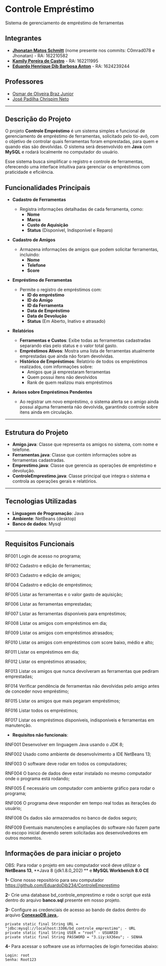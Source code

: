 # **Controle Empréstimo**

Sistema de gerenciamento de empréstimo de ferramentas

## **Integrantes**

- <a href="https://github.com/C0mrad078" title="integrante">**Jhonatan Matos Schmitt**</a></td> (nome presente nos commits: C0mrad078 e Jhonatan) - RA: 162210582
- <a href="https://github.com/kamillyengenharia" title="integrante">**Kamily Pereira de Castro**</a></td> - RA: 162211995
- <a href="https://github.com/EduardoDib234" title="integrante">**Eduardo Henrique Dib Barbosa Anton**</a></td> - RA: 1624239244

## **Professores**

- <a href="https://github.com/osmarbraz" title="Professor">Osmar de Oliveira Braz Junior</a></td>
- <a href="https://github.com/chrispimjose" title="Professor">José Padilha Chrispim Neto</a></td>

---

## **Descrição do Projeto**

O projeto **Controle Empréstimo** é um sistema simples e funcional de gerenciamento de empréstimo de ferramentas, solicitado pelo tio-avô, com o objetivo de controlar quais ferramentas foram emprestadas, para quem e quando elas são devolvidas. O sistema será desenvolvido em **Java** com **MySQL** e rodará localmente no computador do usuário.

Esse sistema busca simplificar o registro e controle de ferramentas, oferecendo uma interface intuitiva para gerenciar os empréstimos com praticidade e eficiência.

## **Funcionalidades Principais**

- **Cadastro de Ferramentas**
  - Registra informações detalhadas de cada ferramenta, como:
    - **Nome**
    - **Marca**
    - **Custo de Aquisição**
    - **Status** (Disponível, Indisponível e Reparo)

- **Cadastro de Amigos**
  - Armazena informações de amigos que podem solicitar ferramentas, incluindo:
    - **Nome**
    - **Telefone**
    - **Score**

- **Empréstimo de Ferramentas**
  - Permite o registro de empréstimos com:
    - **ID do empréstimo**
    - **ID do Amigo**
    - **ID da Ferramenta**
    - **Data de Empréstimo**
    - **Data de Devolução**
    - **Status** (Em Aberto, Inativo e atrasado)

- **Relatórios**
  - **Ferramentas e Custos**: Exibe todas as ferramentas cadastradas separando elas pelo status e o valor total gasto.
  - **Empréstimos Ativos**: Mostra uma lista de ferramentas atualmente emprestadas que ainda não foram devolvidas.
  - **Histórico de Empréstimos**: Relatório de todos os empréstimos realizados, com informações sobre:
    - Amigos que já emprestaram ferramentas
    - Quem possui itens não devolvidos
    - Rank de quem realizou mais empréstimos

- **Avisos sobre Empréstimos Pendentes**
  - Ao registrar um novo empréstimo, o sistema alerta se o amigo ainda possui alguma ferramenta não devolvida, garantindo controle sobre itens ainda em circulação.

---

## **Estrutura do Projeto**

- **Amigo.java**: Classe que representa os amigos no sistema, com nome e telefone.
- **Ferramentas.java**: Classe que contém informações sobre as ferramentas cadastradas.
- **Emprestimo.java**: Classe que gerencia as operações de empréstimo e devolução.
- **ControleEmprestimo.java**: Classe principal que integra o sistema e controla as operações gerais e relatórios.

---

## **Tecnologias Utilizadas**

- **Linguagem de Programação**: Java
- **Ambiente**: NetBeans (desktop)
- **Banco de dados**: Mysql

---
## **Requisitos Funcionais**

RF001 Login de acesso no programa;

RF002 Cadastro e edição de ferramentas;

RF003 Cadastro e edição de amigos;

RF004 Cadastro e edição de empréstimos;

RF005 Listar as ferramentas e o valor gasto de aquisição;

RF006 Listar as ferramentas emprestadas;

RF007 Listar as ferramentas disponíveis para empréstimos;

RF008 Listar os amigos com empréstimos em dia;

RF009 Listar os amigos com empréstimos atrasados;

RF010 Listar os amigos com empréstimos com score baixo, médio e alto;

RF011 Listar os empréstimos em dia;

RF012 Listar os empréstimos atrasados;

RF013 Listar os amigos que nunca devolveram as ferramentas que pediram emprestadas;

RF014 Verificar pendência de ferramentas não devolvidas pelo amigo antes de conceder novo empréstimo;

RF015 Listar os amigos que mais pegaram empréstimos;

RF016 Listar todos os empréstimos;

RF017 Listar os empréstimos disponíveis, indisponíveis e ferramentas em manutenção.


- **Requisitos não funcionais**:

RNF001 Desenvolver em linguagem Java usando o JDK 8;

RNF002 Usado como ambiente de desenvolvimento a IDE NetBeans 13;

RNF003 O software deve rodar em todos os computadores;

RNF004 O banco de dados deve estar instalado no mesmo computador onde o programa está rodando;

RNF005 É necessário um computador com ambiente gráfico para rodar o programa;

RNF006 O programa deve responder em tempo real todas as iterações do usuário;

RNF008 Os dados são armazenados no banco de dados seguro;

RNF009 Eventuais manutenções e ampliações do software não fazem parte do escopo inicial devendo serem solicitadas aos desenvolvedores em outros momentos.


## **Informações de para iniciar o projeto**
OBS: Para rodar o projeto em seu computador você deve utilizar o **NetBeans 13**, **Java 8 (jdk1.8.0_202) ** e **MySQL Workbench 8.0 CE** 

**1-** Clone nosso repositório para seu computador https://github.com/EduardoDib234/ControleEmprestimo

**2-** Crie uma database bd_controle_emprestimo e rode o script que está dentro do arquivo **banco.sql** presente em nosso projeto.

**3-** Configure as credenciais de acesso ao bando de dados dentro do arquivo <a href="https://github.com/EduardoDib234/ControleEmprestimo/blob/main/src/main/java/dao/ConexaoDB.java" title="Professor">**ConexaoDB.java**.</a></td>.
    
    private static final String URL = "jdbc:mysql://localhost:3306/bd_controle_emprestimo"; - URL
    private static final String USER = "root" - USUARIO
    private static final String PASSWORD = "3.iiy:kX36eu"; - SENHA

**4-** Para acessar o software use as informações de login fornecidas abaixo:

    Login: root  
    Senha: Root123
